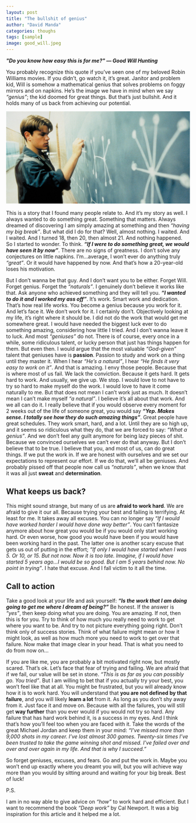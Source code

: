 ```yaml
---
layout: post
title: "The bullshit of genius"
author: "David Manda"
categories: thoughs
tags: [sample]
image: good_will.jpeg
---
```

_**"Do you know how easy this is for me?" — Good Will Hunting**_

You probably recognize this quote if you’ve seen one of my beloved Robin Williams movies. If you didn’t, go watch it, it’s great. Janitor and problem kid, Will is somehow a mathematical genius that solves problems on foggy mirrors and on napkins. He’s the image we have in mind when we say *“genius”*; the kid doomed for great things. But that’s just bullshit. And it holds many of us back from achieving our potential.

![image](/assets/img/good_will.jpeg)

This is a story that I found many people relate to. And it’s my story as well. I always wanted to do something great. Something that matters. Always dreamed of discovering I am simply amazing at something and then *“having my big break”*. But what did I do for that? Well, almost nothing. I waited. And I waited. And I turned 18, then 20, then almost 21. And nothing happened. So I started to wonder. To think. _**“If I were to do something great, we would have seen it by now”**_. There are no signs of greatness. I don’t solve any conjectures on little napkins. I’m…average, I won’t ever do anything truly *“great”*. Or it would have happened by now. And that’s how a 20-year-old loses his motivation.

But I don’t wanna be that guy. And I don’t want you to be either. Forget Will. Forget genius. Forget the *“naturals”*. I genuinely don’t believe it works like that. Ask anyone who achieved something and they will tell you. _**“I wanted to do it and I worked my ass off”**_. It’s work. Smart work and dedication. That’s how real life works. You become a genius because you work for it. And let’s face it. We don’t work for it. I certainly don’t. Objectively looking at my life, it’s right where it should be. I did not do the work that would get me somewhere great. I would have needed the biggest luck ever to do something amazing, considering how little I tried. And I don’t wanna leave it to luck. And most *“geniuses”* do not. There is of course, every once in a while, some ridiculous talent, or lucky person that just has things happen for them. But even then. I would argue that the most valuable *“God-given”* talent that geniuses have is __passion__. Passion to study and work on a thing until they master it. When I hear *“He’s a natural”*, I hear *“He finds it very easy to work on it”*. And that is amazing. I envy those people. Because that is where most of us fail. We lack the conviction. Because it gets hard. It gets hard to work. And usually, we give up. We stop. I would love to not have to try so hard to make myself do the work. I would love to have it come naturally to me. But that does not mean I can’t work just as much. It doesn’t mean I can’t make myself *“a natural”*. I believe it’s all about that work. And we all can do it. I really believe that if you would observe every moment for 2 weeks out of the life of someone great, you would say _**“Yep. Makes sense. I totally see how they do such amazing things”**_. Great people have great schedules. They work smart, hard, and a lot. Until they are so high up, and it seems so ridiculous what they do, that we are forced to say: *“What a genius”*. And we don’t feel any guilt anymore for being lazy pieces of shit. Because we convinced ourselves we can’t ever do that anyway. But I don’t believe that to be true. I believe that you, and most of us, can do great things. If we put the work in. If we are honest with ourselves and we set our expectations to represent our effort. If we do that, we’ll all be geniuses. And probably pissed off that people now call us *“naturals”*, when we know that it was all just __sweat__ and __determination__.

## What keeps us back?

This might sound strange, but many of us are __afraid to work hard__. We are afraid to give it our all. Because trying your best and failing is terrifying. At least for me. It takes away all excuses. You can no longer say *“If I would have worked harder I would have done way better”*. You can’t fantasize anymore about how great you would be if you would only start working hard. Or even worse, how good you would have been if you would have been working hard in the past. The latter one is another scary excuse that gets us out of putting in the effort; *“If only I would have started when I was 5. Or 10, or 15. But not now. Now it is too late. Imagine, if I would have started 5 years ago…I would be so good. But I am 5 years behind now. No point in trying”*. I hate that excuse. And I fall victim to it all the time.

## Call to action

Take a good look at your life and ask yourself: _**“Is the work that I am doing going to get me where I dream of being?”**_ Be honest. If the answer is *“yes”*, then keep doing what you are doing. You are amazing. If not, then this is for you. Try to think of how much you really need to work to get where you want to be. And try to not picture everything going right. Don’t think only of success stories. Think of what failure might mean or how it might look, as well as how much more you need to work to get over that failure. Now make that image clear in your head. That is what you need to do from now on…

If you are like me, you are probably a bit motivated right now, but mostly scared. That’s ok. Let’s face that fear of trying and failing. We are afraid that if we fail, our value will be set in stone. *“This is as far as you can possibly go. You tried”*. But I am willing to bet that if you actually try your best, you won’t feel like that at all. You might be frustrated, but you will already know how it is to work hard. You will understand that __you are not defined by that failure__, and you will likely __learn a lot__ from it. As long as you don’t shy away from it. Just face it and move on. Because with all the failures, you will still get __way further__ than you ever would if you would not try so hard. Any failure that has hard work behind it, is a success in my eyes. And I think that’s how you’ll feel too when you are faced with it. Take the words of the great Michael Jordan and keep them in your mind: *“I’ve missed more than 9,000 shots in my career. I’ve lost almost 300 games. Twenty-six times I’ve been trusted to take the game winning shot and missed. I’ve failed over and over and over again in my life. And that is why I succeed.”*

So forget geniuses, excuses, and fears. Go and put the work in. Maybe you won’t end up exactly where you dreamt you will, but you will achieve way more than you would by sitting around and waiting for your big break. Best of luck!

P.S.

I am in no way able to give advice on *“how”* to work hard and efficient. But I want to recommend the book *“Deep work”* by Cal Newport. It was a big inspiration for this article and it helped me a lot.